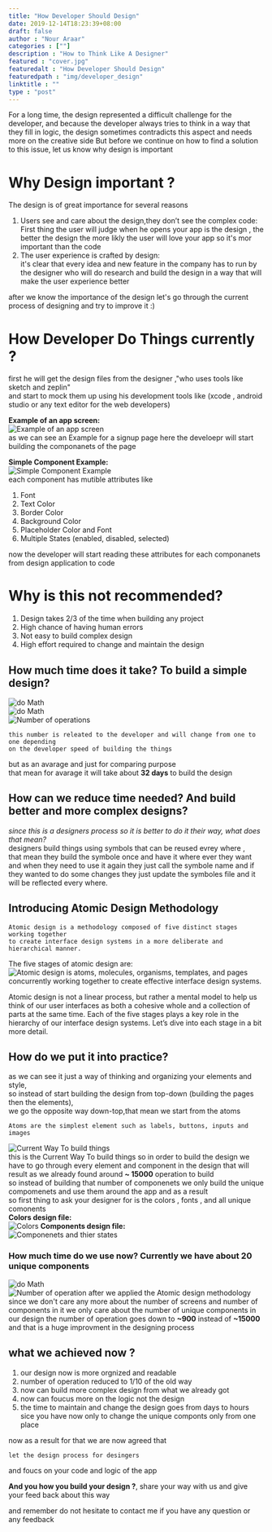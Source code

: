 ```yaml
---
title: "How Developer Should Design"
date: 2019-12-14T18:23:39+08:00
draft: false
author : "Nour Araar"
categories : [""]
description : "How to Think Like A Designer"
featured : "cover.jpg"
featuredalt : "How Developer Should Design"
featuredpath : "img/developer_design"
linktitle : ""
type : "post"
---
```

For a long time, the design represented a difficult challenge for the developer, and because the developer always tries to think in a way that they fill in logic, the design sometimes contradicts this aspect and needs more on the creative side But before we continue on how to find a solution to this issue, let us know why design is important

# Why Design important ?
The design is of great importance for several reasons 
1. Users see and care about the design,they don’t see the complex code:  
   First thing the user will judge when he opens your app is the design ,
   the better the design the more likly the user will love your app so it's mor important than the code
2. The user experience is crafted by design:  
    it's clear that every idea and new feature in the company has to run by the designer 
    who will do research and build the design in a way that will make the user experience better

after we know the importance of the design let's go through the current process of designing and try to improve it :)

# How Developer Do Things currently ?
first he will get the design files from the designer ,"who uses tools like sketch and zeplin"  
and start to mock them up using his development tools like (xcode , android studio or any text editor for the web developers)   

**Example of an app screen:**  
![Example of an app screen](/img/developer_design/sign_up_page.png "Example of an app screen")  
as we can see an Example for a signup page here the develoepr will start building the componanets of the page  

**Simple Component Example:**  
![Simple Component Example](/img/developer_design/element_example.jpg "Simple Component Example")  
each component has mutible attributes like    
1. Font
2. Text Color
3. Border Color
4. Background Color
5. Placeholder Color and Font
6. Multiple States (enabled, disabled, selected)  

now the developer will start reading these attributes for each componanets from design application to code

# Why is this not recommended?
1. Design takes 2/3 of the time when building any project
2. High chance of having human errors
3. Not easy to build complex design
4. High effort required to change and maintain the design  
   
## How much time does it take? To build a simple design?
![do Math](/img/developer_design/do_math.gif "Do Math")  
![do Math](/img/developer_design/math.gif "Do Math")  
![Number of operations](/img/developer_design/number_of_process.png "Number of operations")  
```
this number is releated to the developer and will change from one to one depending  
on the developer speed of building the things
```
but as an avarage and just for comparing purpose  
that mean for avarage it will take about **32 days** to build the design

## How can we reduce time needed? And build better and more complex designs?
*since this is a designers process so it is better to do it their way, what does that mean?*  
designers build things using symbols that can be reused evrey where ,  
that mean they build the symbole once and have it where ever they want 
and when they need to use it again they just call the symbole name and if they wanted to do some changes they just update the symboles file
and it will be reflected every where.

## Introducing Atomic Design Methodology
```
Atomic design is a methodology composed of five distinct stages working together 
to create interface design systems in a more deliberate and hierarchical manner. 
```
The five stages of atomic design are:  
![Atomic design is atoms, molecules, organisms, templates, and pages concurrently working together to create effective interface design systems.](/img/developer_design/atomic-design-abstract-concrete.png "Atomic design is atoms, molecules, organisms, templates, and pages concurrently working together to create effective interface design systems.")  

Atomic design is not a linear process, but rather a mental model to help us think of our user interfaces as both a cohesive whole and a collection of parts at the same time. Each of the five stages plays a key role in the hierarchy of our interface design systems. Let’s dive into each stage in a bit more detail.


## How do we put it into practice?
as we can see it just a way of thinking and organizing your elements and style,  
so instead of start building the design from top-down (building the pages then the elements),  
we go the opposite way down-top,that mean we start from the atoms
```
Atoms are the simplest element such as labels, buttons, inputs and images
```
![Current Way To build things](/img/developer_design/top-down.png "Current Way To build things")  
this is the Current Way To build things so in order to build the design we have to go through every element and component in the design that will result as we already found around **~ 15000** operation to build  
so instead of building that number of componenets we only build the unique compomenets and use them around the app and as a result  
so first thing to ask your designer for is the colors , fonts , and all unique comonents  
**Colors design file:**  
![Colors](/img/developer_design/colors.png "Colors")
**Components design file:**  
![Componenets and thier states](/img/developer_design/components.png "Componenets and thier states")
### How much time do we use now? Currently we have about 20 unique components
![do Math](/img/developer_design/do_math.gif "Do Math")
![Number of operation after we applied the Atomic design methodology](/img/developer_design/new-results.png "Number of operation after we applied the Atomic design methodology")
since we don't care any more about the number of screens and number of components in it we only care about the number of unique components in our design the number of operation goes down to **~900** instead of **~15000** and that is a huge improvment in the designing process

## what we achieved now ?
1. our design now is more orgnized and readable
2. number of operation reduced to 1/10 of the old way
3. now can build more complex design from what we already got
4. now can foucus more on the logic not the design
5. the time to maintain and change the design goes from days to hours  
   sice you have now only to change the unique componts only from one place

now as a result for that we are now agreed that
```
let the design process for desingers
```
and foucs on your code and logic of the app

**And you how you build your design ?**, share your way with us and give your feed back about this way

and remember do not hesitate to contact me if you have any question or any feedback 

 